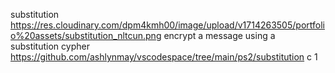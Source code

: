 substitution
https://res.cloudinary.com/dpm4kmh00/image/upload/v1714263505/portfolio%20assets/substitution_nltcun.png
encrypt a message using a substitution cypher
https://github.com/ashlynmay/vscodespace/tree/main/ps2/substitution
c
1
